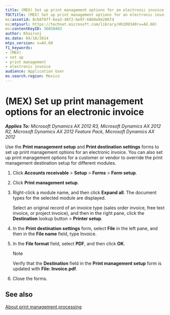 ```yaml
---
title: (MEX) Set up print management options for an electronic invoice
TOCTitle: (MEX) Set up print management options for an electronic invoice
ms:assetid: 8cb8f8ff-6ea3-48f2-be97-6860e9e206fd
ms:mtpsurl: https://technet.microsoft.com/library/Hh209349(v=AX.60)
ms:contentKeyID: 36058483
author: Khairunj
ms.date: 04/18/2014
mtps_version: v=AX.60
f1_keywords:
- (MEX)
- set up
- print management
- electronic invoice
audience: Application User
ms.search.region: Mexico
---
```


# (MEX) Set up print management options for an electronic invoice 


_**Applies To:** Microsoft Dynamics AX 2012 R3, Microsoft Dynamics AX 2012 R2, Microsoft Dynamics AX 2012 Feature Pack, Microsoft Dynamics AX 2012_

Use the **Print management setup** and **Print destination settings** forms to set up print management options for an electronic invoice. You can also set up print management options for a customer or vendor to override the print management destination setup for different modules.

1.  Click **Accounts receivable** \> **Setup** \> **Forms** \> **Form setup**.

2.  Click **Print management setup**.

3.  Right-click a module name, and then click **Expand all**. The document types for the selected module are displayed.
    
    Select an original record of an invoice type (sales order invoice, free text invoice, or project invoice), and then in the right pane, click the **Destination** lookup button \> **Printer setup**.

4.  In the **Print destination settings** form, select **File** in the left pane, and then in the **File name** field, type Invoice.

5.  In the **File format** field, select **PDF**, and then click **OK**.
    

    > [!NOTE]
    > <P>Verify that the <STRONG>Destination</STRONG> field in the <STRONG>Print management setup</STRONG> form is updated with <STRONG>File: Invoice.pdf</STRONG>.</P>



6.  Close the forms.

## See also

[About print management processing](about-print-management-processing.md)

  


